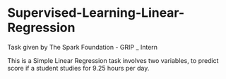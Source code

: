 # Supervised-Learning-Linear-Regression
Task given by The Spark Foundation - GRIP _ Intern

This is a Simple Linear Regression task involves two variables,
to predict score if a student studies for 9.25 hours per day.
